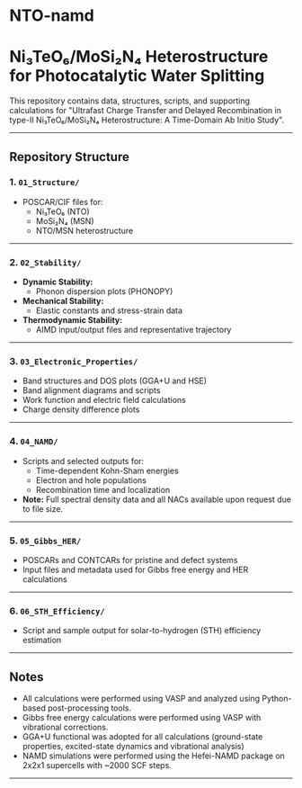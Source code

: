 # NTO-namd
# Ni₃TeO₆/MoSi₂N₄ Heterostructure for Photocatalytic Water Splitting

This repository contains data, structures, scripts, and supporting calculations for "Ultrafast Charge Transfer and Delayed Recombination in type-II 
Ni₃TeO₆/MoSi₂N₄ Heterostructure: A Time-Domain Ab Initio Study".

---

## Repository Structure

### 1. `01_Structure/`
- POSCAR/CIF files for:
  - Ni₃TeO₆ (NTO)
  - MoSi₂N₄ (MSN)
  - NTO/MSN heterostructure

---

### 2. `02_Stability/`
- **Dynamic Stability:**
  - Phonon dispersion plots (PHONOPY)
- **Mechanical Stability:**
  - Elastic constants and stress-strain data
- **Thermodynamic Stability:**
  - AIMD input/output files and representative trajectory

---

### 3. `03_Electronic_Properties/`
- Band structures and DOS plots (GGA+U and HSE)
- Band alignment diagrams and scripts
- Work function and electric field calculations
- Charge density difference plots

---

### 4. `04_NAMD/`
- Scripts and selected outputs for:
  - Time-dependent Kohn-Sham energies
  - Electron and hole populations
  - Recombination time and localization
- **Note:** Full spectral density data and all NACs available upon request due to file size.

---

### 5. `05_Gibbs_HER/`
- POSCARs and CONTCARs for pristine and defect systems
- Input files and metadata used for Gibbs free energy and HER calculations

---

### 6. `06_STH_Efficiency/`
- Script and sample output for solar-to-hydrogen (STH) efficiency estimation

---

## Notes
- All calculations were performed using VASP and analyzed using Python-based post-processing tools.
- Gibbs free energy calculations were performed using VASP with vibrational corrections.
- GGA+U functional was adopted for all calculations (ground-state properties, excited-state dynamics and vibrational analysis)
- NAMD simulations were performed using the Hefei-NAMD package on 2x2x1 supercells with ~2000 SCF steps.

---
